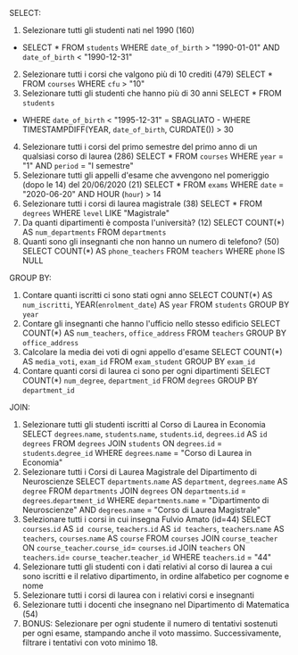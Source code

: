 SELECT:
 1. Selezionare tutti gli studenti nati nel 1990 (160)
 - SELECT *
   FROM `students`
   WHERE `date_of_birth` > "1990-01-01"
   AND `date_of_birth` < "1990-12-31"
 2. Selezionare tutti i corsi che valgono più di 10 crediti (479)
   SELECT *
   FROM `courses`
   WHERE `cfu` > "10"
 3. Selezionare tutti gli studenti che hanno più di 30 anni
   SELECT *
   FROM `students`
   - WHERE `date_of_birth` < "1995-12-31" = SBAGLIATO -
   WHERE TIMESTAMPDIFF(YEAR, `date_of_birth`, CURDATE()) > 30
 4. Selezionare tutti i corsi del primo semestre del primo anno di un qualsiasi corso di
 laurea (286)
   SELECT *
   FROM `courses`
   WHERE `year` = "1"
   AND `period` = "I semestre"
 5. Selezionare tutti gli appelli d'esame che avvengono nel pomeriggio (dopo le 14) del
 20/06/2020 (21)
   SELECT *
   FROM `exams`
   WHERE `date` = "2020-06-20"
   AND HOUR (`hour`) > 14
 6. Selezionare tutti i corsi di laurea magistrale (38)
   SELECT *
   FROM `degrees`
   WHERE `level` LIKE "Magistrale"
 7. Da quanti dipartimenti è composta l'università? (12)
   SELECT COUNT(*) AS `num_departments`
   FROM `departments`
 8. Quanti sono gli insegnanti che non hanno un numero di telefono? (50)
   SELECT COUNT(*) AS `phone_teachers`
   FROM `teachers`
   WHERE `phone` IS NULL

 
 
 GROUP BY:
 1. Contare quanti iscritti ci sono stati ogni anno
   SELECT COUNT(*) AS `num_iscritti`, YEAR(`enrolment_date`) AS `year`
   FROM `students`
   GROUP BY `year`
 2. Contare gli insegnanti che hanno l'ufficio nello stesso edificio
   SELECT COUNT(*) AS `num_teachers`, `office_address`
   FROM `teachers`
   GROUP BY `office_address`
 3. Calcolare la media dei voti di ogni appello d'esame
   SELECT COUNT(*) AS `media_voti`, `exam_id`
   FROM `exam_student`
   GROUP BY `exam_id`
 4. Contare quanti corsi di laurea ci sono per ogni dipartimenti
   SELECT COUNT(*) `num_degree`, `department_id`
   FROM `degrees`
   GROUP BY `department_id`



JOIN:
 1. Selezionare tutti gli studenti iscritti al Corso di Laurea in Economia
  SELECT `degrees`.`name`, `students`.`name`, `students`.`id`, `degrees`.`id` AS `id degrees`
  FROM `degrees`
  JOIN `students` ON `degrees`.`id` = `students`.`degree_id`
  WHERE `degrees`.`name` = "Corso di Laurea in Economia"
 2. Selezionare tutti i Corsi di Laurea Magistrale del Dipartimento di
 Neuroscienze
  SELECT `departments`.`name` AS `department`, `degrees`.`name` AS `degree`
  FROM `departments`
  JOIN `degrees` ON `departments`.`id` = `degrees`.`department_id`
  WHERE `departments`.`name` = "Dipartimento di Neuroscienze"
  AND `degrees`.`name` = "Corso di Laurea Magistrale"
 3. Selezionare tutti i corsi in cui insegna Fulvio Amato (id=44)
  SELECT `courses`.`id` AS `id course`, `teachers`.`id` AS `id teachers`, `teachers`.`name` AS `teachers`, `courses`.`name` AS `course`
  FROM `courses`
  JOIN `course_teacher` ON `course_teacher`.`course_id`= `courses`.`id`
  JOIN `teachers` ON `teachers`.`id`= `course_teacher`.`teacher_id`
  WHERE `teachers`.`id` = "44"
 4. Selezionare tutti gli studenti con i dati relativi al corso di laurea a cui
 sono iscritti e il relativo dipartimento, in ordine alfabetico per cognome e
 nome
 5. Selezionare tutti i corsi di laurea con i relativi corsi e insegnanti
 6. Selezionare tutti i docenti che insegnano nel Dipartimento di
 Matematica (54)
 7. BONUS: Selezionare per ogni studente il numero di tentativi sostenuti
 per ogni esame, stampando anche il voto massimo. Successivamente,
 filtrare i tentativi con voto minimo 18.